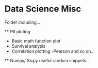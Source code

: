 # Data Science Misc
Folder including...

** Plt ploting <br />
- Basic math function plot <br />
- Survival analysis <br />
- Correlation plotting -Pearson and so on.. <br />

** Numpy/ Sicpy useful random snippets<br />

